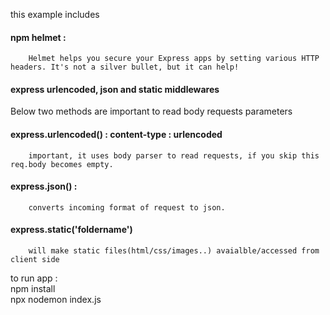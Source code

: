 this example includes

#### npm helmet :

        Helmet helps you secure your Express apps by setting various HTTP headers. It's not a silver bullet, but it can help!

#### express urlencoded, json and static middlewares


Below two methods are important to read body requests parameters

#### express.urlencoded()  : content-type : urlencoded

        important, it uses body parser to read requests, if you skip this req.body becomes empty.
        
#### express.json()  : 

        converts incoming format of request to json. 


#### express.static('foldername')

        will make static files(html/css/images..) avaialble/accessed from client side
        
to run app :          
npm install  
npx nodemon index.js

